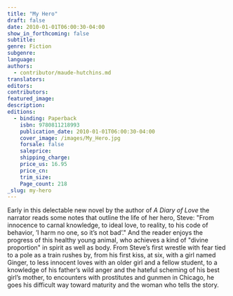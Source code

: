 ```yaml
---
title: "My Hero"
draft: false
date: 2010-01-01T06:00:30-04:00
show_in_forthcoming: false
subtitle:
genre: Fiction
subgenre:
language:
authors:
  - contributor/maude-hutchins.md
translators:
editors:
contributors:
featured_image:
description:
editions:
  - binding: Paperback
    isbn: 9780811218993
    publication_date: 2010-01-01T06:00:30-04:00
    cover_image: /images/My_Hero.jpg
    forsale: false
    saleprice:
    shipping_charge:
    price_us: 16.95
    price_cn:
    trim_size:
    Page_count: 218
_slug: my-hero
---
```


Early in this delectable new novel by the author of _A Diary of Love_ the narrator reads some notes that outline the life of her hero, Steve: "From innocence to carnal knowledge, to ideal love, to reality, to his code of behavior, ’I harm no one, so it’s not bad’." And the reader enjoys the progress of this healthy young animal, who achieves a kind of "divine proportion" in spirit as well as body. From Steve’s first wrestle with fear tied to a pole as a train rushes by, from his first kiss, at six, with a girl named Ginger, to less innocent loves with an older girl and a fellow student, to a knowledge of his father’s wild anger and the hateful scheming of his best girl’s mother, to encounters with prostitutes and gunmen in Chicago, he goes his difficult way toward maturity and the woman who tells the story.

